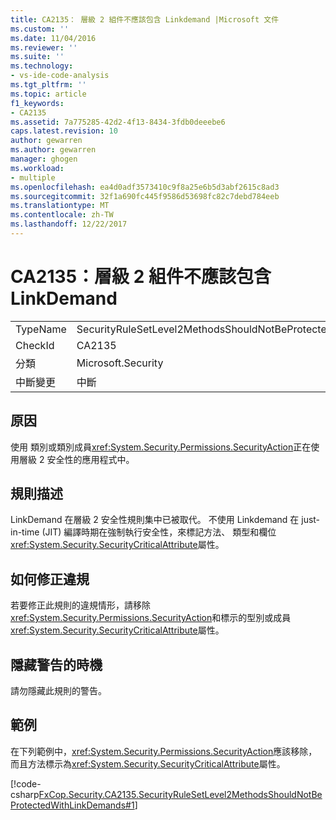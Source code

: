 ```yaml
---
title: CA2135： 層級 2 組件不應該包含 Linkdemand |Microsoft 文件
ms.custom: ''
ms.date: 11/04/2016
ms.reviewer: ''
ms.suite: ''
ms.technology:
- vs-ide-code-analysis
ms.tgt_pltfrm: ''
ms.topic: article
f1_keywords:
- CA2135
ms.assetid: 7a775285-42d2-4f13-8434-3fdb0deeebe6
caps.latest.revision: 10
author: gewarren
ms.author: gewarren
manager: ghogen
ms.workload:
- multiple
ms.openlocfilehash: ea4d0adf3573410c9f8a25e6b5d3abf2615c8ad3
ms.sourcegitcommit: 32f1a690fc445f9586d53698fc82c7debd784eeb
ms.translationtype: MT
ms.contentlocale: zh-TW
ms.lasthandoff: 12/22/2017
---
```

# <a name="ca2135-level-2-assemblies-should-not-contain-linkdemands"></a>CA2135：層級 2 組件不應該包含 LinkDemand
|||  
|-|-|  
|TypeName|SecurityRuleSetLevel2MethodsShouldNotBeProtectedWithLinkDemands|  
|CheckId|CA2135|  
|分類|Microsoft.Security|  
|中斷變更|中斷|  
  
## <a name="cause"></a>原因  
 使用 類別或類別成員<xref:System.Security.Permissions.SecurityAction>正在使用層級 2 安全性的應用程式中。  
  
## <a name="rule-description"></a>規則描述  
 LinkDemand 在層級 2 安全性規則集中已被取代。 不使用 Linkdemand 在 just-in-time (JIT) 編譯時期在強制執行安全性，來標記方法、 類型和欄位<xref:System.Security.SecurityCriticalAttribute>屬性。  
  
## <a name="how-to-fix-violations"></a>如何修正違規  
 若要修正此規則的違規情形，請移除<xref:System.Security.Permissions.SecurityAction>和標示的型別或成員<xref:System.Security.SecurityCriticalAttribute>屬性。  
  
## <a name="when-to-suppress-warnings"></a>隱藏警告的時機  
 請勿隱藏此規則的警告。  
  
## <a name="example"></a>範例  
 在下列範例中，<xref:System.Security.Permissions.SecurityAction>應該移除，而且方法標示為<xref:System.Security.SecurityCriticalAttribute>屬性。  
  
 [!code-csharp[FxCop.Security.CA2135.SecurityRuleSetLevel2MethodsShouldNotBeProtectedWithLinkDemands#1](../code-quality/codesnippet/CSharp/ca2135-level-2-assemblies-should-not-contain-linkdemands_1.cs)]